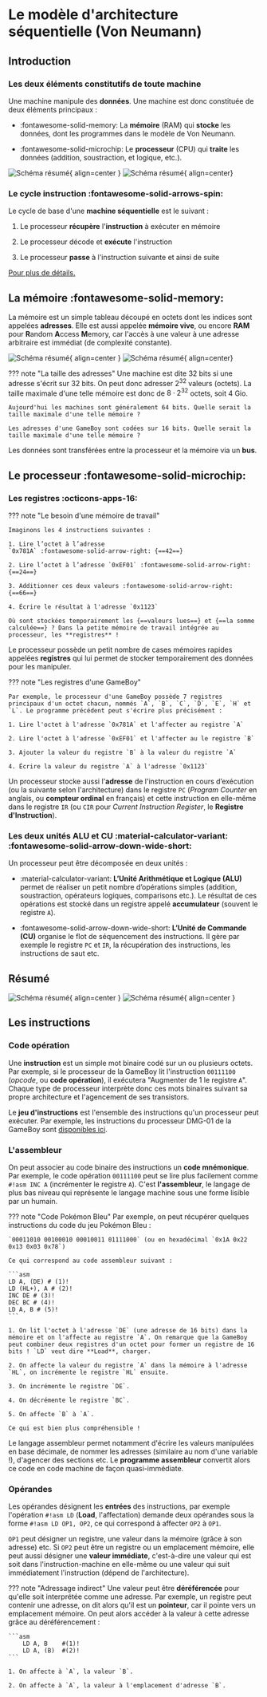 # Le modèle d'architecture séquentielle (Von Neumann)

## Introduction

### Les deux éléments constitutifs de toute machine

Une machine manipule des **données**. Une machine est donc constituée de deux éléments principaux :

* :fontawesome-solid-memory: La **mémoire** (RAM) qui **stocke** les données, dont les programmes dans le modèle de Von Neumann.

* :fontawesome-solid-microchip: Le **processeur** (CPU) qui **traite** les données (addition, soustraction, et logique, etc.).

![Schéma résumé](images/archi_simple_light.png#only-light){ align=center }
![Schéma résumé](images/archi_simple_dark.png#only-dark){ align=center}

### Le cycle instruction :fontawesome-solid-arrows-spin:

Le cycle de base d'une **machine séquentielle** est le suivant :

1. Le processeur **récupère** l'**instruction** à exécuter en mémoire

2. Le processeur décode et **exécute** l'instruction

3. Le processeur **passe** à l'instruction suivante et ainsi de suite

[Pour plus de détails.](https://en.wikipedia.org/wiki/Instruction_cycle)

## La mémoire :fontawesome-solid-memory:

La mémoire est un simple tableau découpé en octets dont les indices sont appelées **adresses**. Elle est aussi appelée **mémoire vive**, ou encore **RAM** pour **R**andom **A**ccess **M**emory, car l'accès à une valeur à une adresse arbitraire est immédiat (de complexité constante).

![Schéma résumé](images/memory_light.png#only-light){ align=center }
![Schéma résumé](images/memory_dark.png#only-dark){ align=center}

??? note "La taille des adresses"
    Une machine est dite 32 bits si une adresse s'écrit sur 32 bits. On peut donc adresser $2^{32}$ valeurs (octets). La taille maximale d'une telle mémoire est donc de $8 \cdot 2^{32}$ octets, soit 4 Gio.

    Aujourd'hui les machines sont généralement 64 bits. Quelle serait la taille maximale d'une telle mémoire ?

    Les adresses d'une GameBoy sont codées sur 16 bits. Quelle serait la taille maximale d'une telle mémoire ?

Les données sont transférées entre la processeur et la mémoire via un **bus**.


## Le processeur :fontawesome-solid-microchip:
 
### Les registres :octicons-apps-16:

??? note "Le besoin d'une mémoire de travail"

    Imaginons les 4 instructions suivantes :

    1. Lire l’octet à l’adresse 
    `0x781A` :fontawesome-solid-arrow-right: {==42==}

    2. Lire l’octet à l’adresse `0xEF01` :fontawesome-solid-arrow-right: {==24==}

    3. Additionner ces deux valeurs :fontawesome-solid-arrow-right: {==66==}

    4. Écrire le résultat à l'adresse `0x1123`

    Où sont stockées temporairement les {==valeurs lues==} et {==la somme calculée==} ? Dans la petite mémoire de travail intégrée au processeur, les **registres** !

Le processeur possède un petit nombre de cases mémoires rapides appelées **registres** qui lui permet de stocker temporairement des données pour les manipuler.

??? note "Les registres d'une GameBoy"

    Par exemple, le processeur d'une GameBoy possède 7 registres principaux d'un octet chacun, nommés `A`, `B`, `C`, `D`, `E`, `H` et `L`. Le programme précédent peut s'écrire plus précisément :

    1. Lire l'octet à l'adresse `0x781A` et l'affecter au registre `A`

    2. Lire l'octet à l'adresse `0xEF01` et l'affecter au le registre `B`

    3. Ajouter la valeur du registre `B` à la valeur du registre `A`

    4. Écrire la valeur du registre `A` à l'adresse `0x1123`

Un processeur stocke aussi l'**adresse** de l'instruction en cours d’exécution (ou la suivante selon l'architecture) dans le registre `PC` (*Program Counter* en anglais, ou **compteur ordinal** en français) et cette instruction en elle-même dans le registre `IR` (ou `CIR` pour *Current Instruction Register*, le **Registre d'Instruction**).

### Les deux unités ALU et CU :material-calculator-variant: :fontawesome-solid-arrow-down-wide-short:

Un processeur peut être décomposée en deux unités :

* :material-calculator-variant: **L’Unité Arithmétique et Logique (ALU)** permet de réaliser un petit nombre d’opérations simples (addition, soustraction, opérateurs logiques, comparisons etc.). Le résultat de ces opérations est stocké dans un registre appelé **accumulateur** (souvent le registre `A`).


* :fontawesome-solid-arrow-down-wide-short: **L’Unité de Commande (CU)** organise le flot de séquencement des instructions. Il gère par exemple le registre `PC` et `IR`, la récupération des instructions, les instructions de saut etc.

## Résumé

![Schéma résumé](images/archi_light.png#only-light){ align=center }
![Schéma résumé](images/archi_dark.png#only-dark){ align=center }


## Les instructions

### Code opération

Une **instruction** est un simple mot binaire codé sur un ou plusieurs octets. Par exemple, si le processeur de la GameBoy lit l'instruction `00111100` (*opcode*, ou **code opération**), il exécutera "Augmenter de 1 le registre `A`". Chaque type de processeur interprète donc ces mots binaires suivant sa propre architecture et l'agencement de ses transistors.

Le **jeu d'instructions** est l'ensemble des instructions qu'un processeur peut exécuter. Par exemple, les instructions du processeur DMG-01 de la GameBoy sont [disponibles ici](https://www.pastraiser.com/cpu/gameboy/gameboy_opcodes.html).

### L'assembleur

On peut associer au code binaire des instructions un **code mnémonique**. Par exemple, le code opération `00111100` peut se lire plus facilement comme `#!asm INC A` (incrémenter le registre `A`). C'est **l'assembleur**, le langage de plus bas niveau qui représente le langage machine sous une forme lisible par un humain. 

??? note "Code Pokémon Bleu"
    Par exemple, on peut récupérer quelques instructions du code du jeu Pokémon Bleu :

    `00011010 00100010 00010011 01111000` (ou en hexadécimal `0x1A 0x22 0x13 0x03 0x78`)

    Ce qui correspond au code assembleur suivant :

    ```asm
    LD A, (DE) # (1)!
    LD (HL+), A # (2)!
    INC DE # (3)!
    DEC BC # (4)!
    LD A, B # (5)!
    ```

    1. On lit l'octet à l'adresse `DE` (une adresse de 16 bits) dans la mémoire et on l'affecte au registre `A`. On remarque que la GameBoy peut combiner deux registres d'un octet pour former un registre de 16 bits ! `LD` veut dire **Load**, charger.

    2. On affecte la valeur du registre `A` dans la mémoire à l'adresse `HL`, on incrémente le registre `HL` ensuite.

    3. On incrémente le registre `DE`.

    4. On décrémente le registre `BC`.

    5. On affecte `B` à `A`. 

    Ce qui est bien plus compréhensible !

Le langage assembleur permet notamment d'écrire les valeurs manipulées en base décimale, de nommer les adresses (similaire au nom d'une variable !), d'agencer des sections etc. Le **programme assembleur** convertit alors ce code en code machine de façon quasi-immédiate.

### Opérandes

Les opérandes désignent les **entrées** des instructions, par exemple l'opération `#!asm LD` (**Load**, l'affectation) demande deux opérandes sous la forme `#!asm LD OP1, OP2`, ce qui correspond à affecter `OP2` à `OP1`.


`OP1` peut désigner un registre, une valeur dans la mémoire (grâce à son adresse) etc. Si `OP2` peut être un registre ou un emplacement mémoire, elle peut aussi désigner une **valeur immédiate**, c'est-à-dire une valeur qui est soit dans l'instruction-machine en elle-même ou une valeur qui suit immédiatement l'instruction (dépend de l'architecture).

??? note "Adressage indirect"
    Une valeur peut être **déréférencée** pour qu'elle soit interprétée comme une adresse. Par exemple, un registre peut contenir une adresse, on dit alors qu'il est un **pointeur**, car il pointe vers un emplacement mémoire. On peut alors accéder à la valeur à cette adresse grâce au déréférencement :

    ```asm
        LD A, B    #(1)!
        LD A, (B)  #(2)!
    ```

    1. On affecte à `A`, la valeur `B`.

    2. On affecte à `A`, la valeur à l'emplacement d'adresse `B`.


